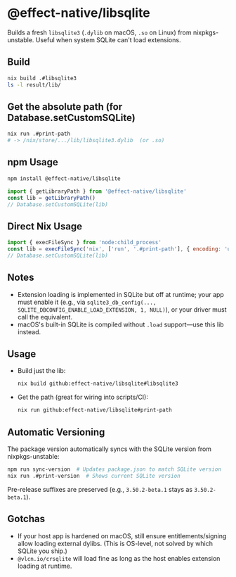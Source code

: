 # @effect-native/libsqlite

Builds a fresh `libsqlite3` (`.dylib` on macOS, `.so` on Linux) from nixpkgs-unstable.
Useful when system SQLite can't load extensions.

## Build

```sh
nix build .#libsqlite3
ls -l result/lib/
```

## Get the absolute path (for Database.setCustomSQLite)

```sh
nix run .#print-path
# -> /nix/store/.../lib/libsqlite3.dylib  (or .so)
```

## npm Usage

```bash
npm install @effect-native/libsqlite
```

```js
import { getLibraryPath } from '@effect-native/libsqlite'
const lib = getLibraryPath()
// Database.setCustomSQLite(lib)
```

## Direct Nix Usage

```js
import { execFileSync } from 'node:child_process'
const lib = execFileSync('nix', ['run', '.#print-path'], { encoding: 'utf8' }).trim()
// Database.setCustomSQLite(lib)
```

## Notes
- Extension loading is implemented in SQLite but off at runtime; your app must enable it (e.g., via `sqlite3_db_config(..., SQLITE_DBCONFIG_ENABLE_LOAD_EXTENSION, 1, NULL)`), or your driver must call the equivalent.
- macOS's built-in SQLite is compiled without `.load` support—use this lib instead.

## Usage

- Build just the lib:
  ```sh
  nix build github:effect-native/libsqlite#libsqlite3
  ```

- Get the path (great for wiring into scripts/CI):
  ```sh
  nix run github:effect-native/libsqlite#print-path
  ```

## Automatic Versioning

The package version automatically syncs with the SQLite version from nixpkgs-unstable:

```bash
npm run sync-version  # Updates package.json to match SQLite version
nix run .#print-version  # Shows current SQLite version
```

Pre-release suffixes are preserved (e.g., `3.50.2-beta.1` stays as `3.50.2-beta.1`).

## Gotchas
- If your host app is hardened on macOS, still ensure entitlements/signing allow loading external dylibs. (This is OS-level, not solved by which SQLite you ship.)
- `@vlcn.io/crsqlite` will load fine as long as the host enables extension loading at runtime.